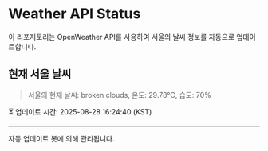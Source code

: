 
# Weather API Status

이 리포지토리는 OpenWeather API를 사용하여 서울의 날씨 정보를 자동으로 업데이트합니다.

## 현재 서울 날씨
> 서울의 현재 날씨: broken clouds, 온도: 29.78°C, 습도: 70%

⏳ 업데이트 시간: 2025-08-28 16:24:40 (KST)

---
자동 업데이트 봇에 의해 관리됩니다.
